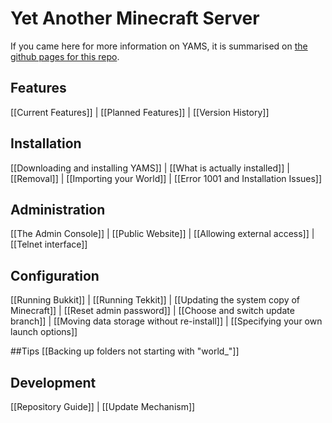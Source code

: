 # Yet Another Minecraft Server

If you came here for more information on YAMS, it is summarised on [the github pages for this repo](http://yams.in/).

## Features
[[Current Features]] | [[Planned Features]] | [[Version History]]

## Installation
[[Downloading and installing YAMS]] | [[What is actually installed]] | [[Removal]] | [[Importing your World]] | [[Error 1001 and Installation Issues]]

## Administration
[[The Admin Console]] | [[Public Website]] | [[Allowing external access]] | [[Telnet interface]]

## Configuration
[[Running Bukkit]] | [[Running Tekkit]] | [[Updating the system copy of Minecraft]] | [[Reset admin password]] | [[Choose and switch update branch]] | [[Moving data storage without re-install]] | [[Specifying your own launch options]]

##Tips
[[Backing up folders not starting with "world_"]] 

## Development
[[Repository Guide]] | [[Update Mechanism]]